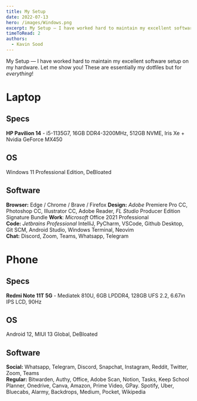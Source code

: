 ```yaml
---
title: My Setup
date: 2022-07-13
hero: /images/Windows.png
excerpt: My Setup — I have worked hard to maintain my excellent software setup on my hardware. Let me show you! These are essentially my dotfiles but for everything!
timeToRead: 2
authors:
  - Kavin Sood
---
```


My Setup — I have worked hard to maintain my excellent software setup on my hardware. Let me show you! These are essentially my dotfiles but for *everything*!

# Laptop
## Specs
**HP Pavilion 14** - i5-1135G7, 16GB DDR4-3200MHz, 512GB NVME, Iris Xe + Nvidia GeForce MX450
## OS
Windows 11 Professional Edition, DeBloated
## Software
**Browser:** Edge / Chrome / Brave / Firefox
**Design:** *Adobe* Premiere Pro CC, Photoshop CC, Illustrator CC, Adobe Reader, *FL Studio* Producer Edition Signature Bundle
**Work**: *Microsoft* Office 2021 Professional  
**Code:** *Jetbrains Professional* IntelliJ, PyCharm, VSCode, Github Desktop, Git SCM, Android Studio, Windows Terminal, Neovim  
**Chat:** Discord, Zoom, Teams, Whatsapp, Telegram 

# Phone
## Specs
**Redmi Note 11T 5G** - Mediatek 810U, 6GB LPDDR4, 128GB UFS 2.2, 6.67in IPS LCD, 90Hz
## OS
Android 12, MIUI 13 Global, DeBloated
## Software
**Social:** Whatsapp, Telegram, Discord, Snapchat, Instagram, Reddit, Twitter, Zoom, Teams  
**Regular:** Bitwarden, Authy, Office, Adobe Scan, Notion, Tasks, Keep School Planner, Onedrive, Canva, Amazon, Prime Video, GPay. Spotify, Uber, Bluecabs, Alarmy, Backdrops, Medium, Pocket, Wikipedia